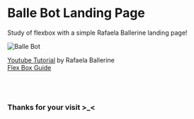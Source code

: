 # Balle Bot Landing Page
 
Study of flexbox with a simple Rafaela Ballerine landing page!

![Balle Bot](https://user-images.githubusercontent.com/85230593/161871772-7a30a56c-a3b5-47ec-9ed9-7d01851a5a34.gif)

[Youtube Tutorial](https://www.youtube.com/watch?v=llF6vD-RljE) by Rafaela Ballerine <br>
[Flex Box Guide](https://css-tricks.com/snippets/css/a-guide-to-flexbox/)

<br> <br>
### Thanks for your visit >_<
